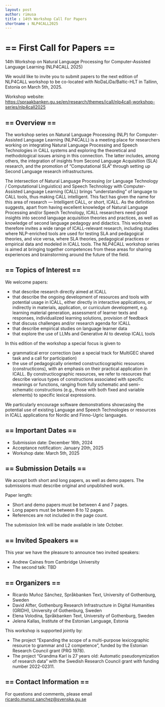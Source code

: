 ```yaml
---
layout: post
author: rimusa
title : 14th Workshop Call For Papers
shortname : NLP4CALL2025
---
```



# == First Call for Papers ==

14th Workshop on Natural Language Processing for Computer-Assisted Language Learning (NLP4CALL 2025)

We would like to invite you to submit papers to the next edition of NLP4CALL workshop to be co-located with NoDaLiDa/Baltic-HLT in Tallinn, Estonia on March 5th, 2025.

Workshop website: https://spraakbanken.gu.se/en/research/themes/icall/nlp4call-workshop-series/nlp4call2025


## == Overview ==

The workshop series on Natural Language Processing (NLP) for Computer-Assisted Language Learning (NLP4CALL) is a meeting place for researchers working on integrating Natural Language Processing and Speech Technologies in CALL systems and exploring the theoretical and methodological issues arising in this connection. The latter includes, among others, the integration of insights from Second Language Acquisition (SLA) research, and the promotion of  “Computational SLA” through setting up Second Language research infrastructures.    
   	 
The intersection of Natural Language Processing (or Language Technology / Computational Linguistics) and Speech Technology with Computer-Assisted Language Learning (CALL) brings “understanding” of language to CALL tools, thus making CALL intelligent. This fact has given the name for this area of research — Intelligent CALL, or short, ICALL. As the definition suggests, apart from having excellent knowledge of Natural Language Processing and/or Speech Technology, ICALL researchers need good insights into second language acquisition theories and practices, as well as knowledge of second language pedagogy and didactics. This workshop therefore invites a wide range of ICALL-relevant research, including studies where NLP-enriched tools are used for testing SLA and pedagogical theories, and vice versa, where SLA theories, pedagogical practices or empirical data and modeled in ICALL tools. The NLP4CALL workshop series is aimed at bringing together competences from these areas for sharing experiences and brainstorming around the future of the field.   		 


## == Topics of Interest ==

We welcome papers:   			 

- that describe research directly aimed at ICALL   	
- that describe the ongoing development of resources and tools with potential usage in ICALL, either directly in interactive applications, or indirectly in materials, application, or curriculum development, e.g. learning material generation, assessment of learner texts and responses, individualized learning solutions, provision of feedback   					 
- that discuss challenges and/or research agenda for ICALL
- that describe empirical studies on language learner data
- that explore the use of LLMs and Generative AI to develop ICALL tools


In this edition of the workshop a special focus is given to

- grammatical error correction (see a special track for MultiGEC shared task and a call for participation)
- the use of pedagogically oriented constructicographic resources (constructicons), with an emphasis on their practical application in ICALL.  By constructicographic resources, we refer to resources that describe various types of constructions associated with specific meanings or functions, ranging from fully schematic and semi-schematic constructions (e.g., those with both fixed and variable elements) to specific lexical expressions.

We particularly encourage software demonstrations showcasing the potential use of existing Language and Speech Technologies or resources in ICALL applications for  Nordic and Finno-Ugric languages.


## == Important Dates ==

- Submission date: December 16th, 2024
- Acceptance notification: January 20th, 2025
- Workshop date: March 5th, 2025


## == Submission Details ==

We accept both short and long papers, as well as demo papers. The submissions must describe original and unpublished work.

Paper length:

- Short and demo papers must be between 4 and 7 pages.
- Long papers must be between 8 to 12 pages.
- References are not included in the page count.

The submission link will be made available in late October.


## == Invited Speakers ==

This year we have the pleasure to announce two invited speakers:

- Andrew Caines from Cambridge University
- The second talk: TBD


## == Organizers ==

- Ricardo Muñoz Sánchez, Språkbanken Text, University of Gothenburg, Sweden
- David Alfter, Gothenburg Research Infrastructure in Digital Humanities (GRIDH), University of Gothenburg, Sweden
- Elena Volodina, Språkbanken Text, University of Gothenburg, Sweden
- Jelena Kallas, Institute of the Estonian Language, Estonia

This workshop is supported jointly by:
- The project “Expanding the scope of a multi-purpose lexicographic resource to grammar and L2 competence”, funded by the Estonian Research Council grant (PRG 1978).
- The project “Grandma Karl is 27 years old: Automatic pseudonymization of research data” with the Swedish Research Council grant with funding number 2022-02311.


## == Contact Information ==

For questions and comments, please email ricardo.munoz.sanchez@svenska.gu.se

